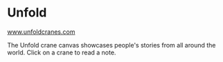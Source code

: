 # Unfold

www.unfoldcranes.com

The Unfold crane canvas showcases people's stories from all around the world. Click on a crane to read a note.
